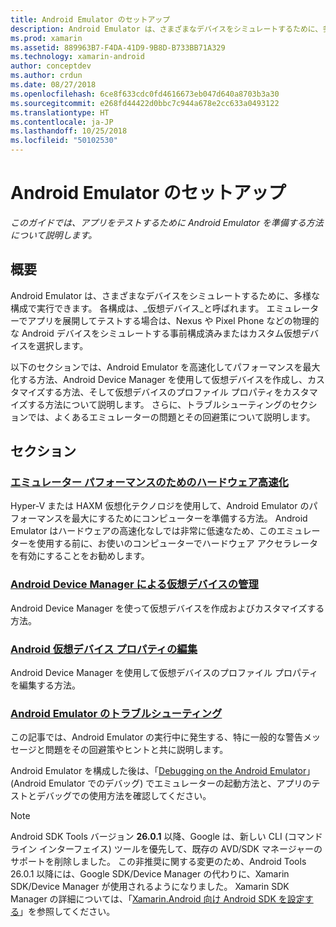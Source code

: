 ```yaml
---
title: Android Emulator のセットアップ
description: Android Emulator は、さまざまなデバイスをシミュレートするために、多様な構成で実行できます。 このガイドでは、アプリをテストするために Android Emulator を準備する方法について説明します。
ms.prod: xamarin
ms.assetid: 889963B7-F4DA-41D9-9B8D-B733BB71A329
ms.technology: xamarin-android
author: conceptdev
ms.author: crdun
ms.date: 08/27/2018
ms.openlocfilehash: 6ce8f633cdc0fd4616673eb047d640a8703b3a30
ms.sourcegitcommit: e268fd44422d0bbc7c944a678e2cc633a0493122
ms.translationtype: HT
ms.contentlocale: ja-JP
ms.lasthandoff: 10/25/2018
ms.locfileid: "50102530"
---
```

# <a name="android-emulator-setup"></a>Android Emulator のセットアップ

_このガイドでは、アプリをテストするために Android Emulator を準備する方法について説明します。_


## <a name="overview"></a>概要

Android Emulator は、さまざまなデバイスをシミュレートするために、多様な構成で実行できます。 各構成は、_仮想デバイス_と呼ばれます。 エミュレーターでアプリを展開してテストする場合は、Nexus や Pixel Phone などの物理的な Android デバイスをシミュレートする事前構成済みまたはカスタム仮想デバイスを選択します。

以下のセクションでは、Android Emulator を高速化してパフォーマンスを最大化する方法、Android Device Manager を使用して仮想デバイスを作成し、カスタマイズする方法、そして仮想デバイスのプロファイル プロパティをカスタマイズする方法について説明します。 さらに、トラブルシューティングのセクションでは、よくあるエミュレーターの問題とその回避策について説明します。

## <a name="sections"></a>セクション

### <a name="hardware-acceleration-for-emulator-performanceandroidget-startedinstallationandroid-emulatorhardware-accelerationmd"></a>[エミュレーター パフォーマンスのためのハードウェア高速化](~/android/get-started/installation/android-emulator/hardware-acceleration.md)

Hyper-V または HAXM 仮想化テクノロジを使用して、Android Emulator のパフォーマンスを最大にするためにコンピューターを準備する方法。 Android Emulator はハードウェアの高速化なしでは非常に低速なため、このエミュレーターを使用する前に、お使いのコンピューターでハードウェア アクセラレータを有効にすることをお勧めします。

### <a name="managing-virtual-devices-with-the-android-device-managerandroidget-startedinstallationandroid-emulatordevice-managermd"></a>[Android Device Manager による仮想デバイスの管理](~/android/get-started/installation/android-emulator/device-manager.md)

Android Device Manager を使って仮想デバイスを作成およびカスタマイズする方法。

### <a name="editing-android-virtual-device-propertiesandroidget-startedinstallationandroid-emulatordevice-propertiesmd"></a>[Android 仮想デバイス プロパティの編集](~/android/get-started/installation/android-emulator/device-properties.md)

Android Device Manager を使用して仮想デバイスのプロファイル プロパティを編集する方法。

### <a name="android-emulator-troubleshootingandroidget-startedinstallationandroid-emulatortroubleshootingmd"></a>[Android Emulator のトラブルシューティング](~/android/get-started/installation/android-emulator/troubleshooting.md)

この記事では、Android Emulator の実行中に発生する、特に一般的な警告メッセージと問題をその回避策やヒントと共に説明します。

Android Emulator を構成した後は、「[Debugging on the Android Emulator](~/android/deploy-test/debugging/debug-on-emulator.md)」(Android Emulator でのデバッグ) でエミュレーターの起動方法と、アプリのテストとデバッグでの使用方法を確認してください。


> [!NOTE]
> Android SDK Tools バージョン **26.0.1** 以降、Google は、新しい CLI (コマンド ライン インターフェイス) ツールを優先して、既存の AVD/SDK マネージャーのサポートを削除しました。 この非推奨に関する変更のため、Android Tools 26.0.1 以降には、Google SDK/Device Manager の代わりに、Xamarin SDK/Device Manager が使用されるようになりました。 Xamarin SDK Manager の詳細については、「[Xamarin.Android 向け Android SDK を設定する](~/android/get-started/installation/android-sdk.md)」を参照してください。

